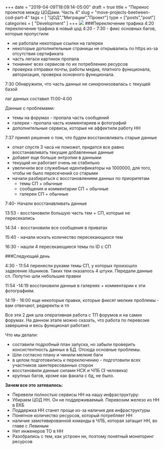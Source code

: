 +++
date = "2019-04-09T18:09:14-05:00"
draft = true
title = "Перенос проектов между ЦОДами. Часть 4"
slug = "move-projects-beetween-cod-part-4"
tags = [ "ЦОД","Миграции","Проект"]
type = ["posts","post"]
categories = [
    "Development"
]
+++
![](/images/nnru.svg)
###Переключение трафика
4:20 переключение трафика в новый цод
4:20 - 7:30 - фикс основных багов, которые пропустили

- не работали некоторые ссылки на галереи
- некоторые дополнительные страницы не открывались по https из-за отсутствия сертификата
- часть легаси картинок пропала
- тюнининг всех сервисов по их потреблению ресурсов
- проверка отправки почты, работы медиа, платного функционала, авторизация,  проверка основного функционала.

7:30 Обнаружили, что часть данных не синхронизовалась с текущей базой

лаг данных составил 11:00-4:00

Данные с проблемами:

- темы на форумах - пропала часть сообщений
- галереи - пропала часть комментариев и фотографий
- дополнительные сервисы, которые не аффектили работу НН

7:37 принял решение о том, что будем восстановливать старые данные

- откат спустя 3 часа не  поможет, придется все равно восстанавливать текущие добавленные данные
- добавит еще больше энтропии в данными
- текущий нн работает очень не стабильно
- увеличили все служебные идентификаторы на 1000000, для того, чтобы не было пересечений со старыми
- начали разбираться с восстановлением данных по приоритетам
    - темы СП + обычные
    - сообщения и комментарии СП + обычные
    - галереи СП + обычные

7:40- Начали восстанавливать данные

13:53 - восстановили большую часть тем + СП, которые не пересекались

14:34 - восстановили все сообщения в приватах

15:40 - начали искать количество пересекающихся тем

16:30 - нашли 4 пересекающиеся темы по ID с СП

###Следующий день

4:30 - 11:54 перенесли руками темы СП, у которых произошло задвоение idшников. Таких тем оказалось 4 штуки. Передали данные сп. Попутно шли небольшие правки

11:54 -14:19 восстановили данные в галереях + комментарии к эти фотографиям.

14:19 - 16:00 еще некоторые правки, которые фиксят мелкие проблемы - вам отвечают, редиректы и тп

Все эти 2 дня шла оперативная работа с ТП форумов и на самих форумах. На данном этапе можно сказать, что работа по перевозке завершена и весь функционал работает.

Что мы делали:

- составили подробный план запуска, но забыли проверить консистентность данных в БД. Отсюда основные проблемы.
- Шли согласно плану и чинили мелкие баги
- в целом подготовились к переключению - подготовили всех участников заинтересованных сторон
- восстановили данные силами НСК и ЧЛБ (3 человека)
- крупных багов, кроме как факапа с бд, не было.

**Зачем все это затевалось:**

- Перевели полностью сервисы НН на нашу инфраструктуру:
- Убираем ЦОД НН. Он не поддерживаемый. Перевозим железо из НН в ЕКБ
- Поддержка НН станет проще из-за наличия дев инфраструктуры
- Понятное количество ресурсов, который потребляет НН
- наличие замотивированной команды в ЧЛБ, которая затащит НН, во главе с Левиным
- Нет инженеров ТО в НН
- Разобрались с тем, как устроен нн, поэтому понятный мониторинг ресурсов





